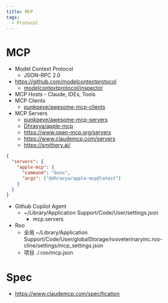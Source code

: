 ```yaml
---
title: MCP
tags:
  - Protocol
---
```


# MCP

- Model Context Protocol
  - JSON-RPC 2.0
- https://github.com/modelcontextprotocol
  - [modelcontextprotocol/inspector](https://github.com/modelcontextprotocol/inspector)
- MCP Hosts - Claude, IDEs, Tools
- MCP Clients
  - [punkpeye/awesome-mcp-clients](https://github.com/punkpeye/awesome-mcp-clients)
- MCP Servers
  - [punkpeye/awesome-mcp-servers](https://github.com/punkpeye/awesome-mcp-servers)
  - [Dhravya/apple-mcp](https://github.com/Dhravya/apple-mcp)
  - https://www.open-mcp.org/servers
  - https://www.claudemcp.com/servers
  - https://smithery.ai/

```json
{
  "servers": {
    "apple-mcp": {
      "command": "bunx",
      "args": ["@dhravya/apple-mcp@latest"]
    }
  }
}
```

- Github Copilot Agent
  - ~/Library/Application Support/Code/User/settings.json
    - mcp.servers
- Roo
  - 全局 ~/Library/Application Support/Code/User/globalStorage/rooveterinaryinc.roo-cline/settings/mcp_settings.json
  - 项目 ./.roo/mcp.json

# Spec

- https://www.claudemcp.com/specification
